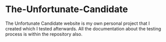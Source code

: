 # The-Unfortunate-Candidate
The Unfortunate Candidate website is my own personal project that I created which I tested afterwards. All the documentation about the testing process is within the repository also. 
